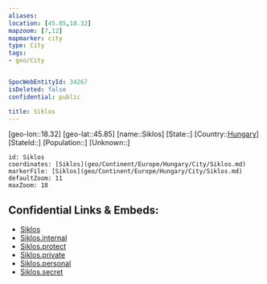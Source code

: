 ```yaml
---
aliases: 
location: [45.85,18.32]
mapzoom: [7,12] 
mapmarker: city 
type: City
tags:
- geo/City


SpocWebEntityId: 34267
isDeleted: false
confidential: public

title: Siklos
---
```

[geo-lon::18.32]
[geo-lat::45.85]
[name::Siklos]
[State::]
[Country::[Hungary](geo/Continent/Europe/Hungary.md)]
[StateId::]
[Population::]
[Unknown::]


```leaflet
id: Siklos
coordinates: [Siklos](geo/Continent/Europe/Hungary/City/Siklos.md)
markerFile: [Siklos](geo/Continent/Europe/Hungary/City/Siklos.md)
defaultZoom: 11 
maxZoom: 18
```


## Confidential Links & Embeds: 
- [Siklos](../../../../../../_public/geo/Continent/Europe/Hungary/City/Siklos.md) 
- [Siklos.internal](../../../../../../_internal/geo/Continent/Europe/Hungary/City/Siklos.internal.md) 
- [Siklos.protect](../../../../../../_protect/geo/Continent/Europe/Hungary/City/Siklos.protect.md) 
- [Siklos.private](../../../../../../_private/geo/Continent/Europe/Hungary/City/Siklos.private.md) 
- [Siklos.personal](../../../../../../_personal/geo/Continent/Europe/Hungary/City/Siklos.personal.md) 
- [Siklos.secret](../../../../../../_secret/geo/Continent/Europe/Hungary/City/Siklos.secret.md) 
